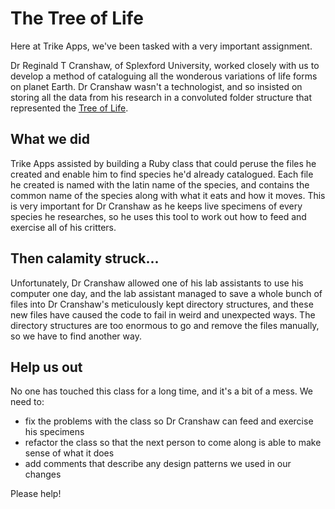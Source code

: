 # The Tree of Life

Here at Trike Apps, we've been tasked with a very important assignment.

Dr Reginald T Cranshaw, of Splexford University, worked closely with us to develop a method of cataloguing all the wonderous variations of life forms on planet Earth. Dr Cranshaw wasn't a technologist, and so insisted on storing all the data from his research in a convoluted folder structure that represented the [Tree of Life](http://tolweb.org/tree/).

## What we did
Trike Apps assisted by building a Ruby class that could peruse the files he created and enable him to find species he'd already catalogued. Each file he created is named with the latin name of the species, and contains the common name of the species along with what it eats and how it moves. This is very important for Dr Cranshaw as he keeps live specimens of every species he researches, so he uses this tool to work out how to feed and exercise all of his critters.

## Then calamity struck...
Unfortunately, Dr Cranshaw allowed one of his lab assistants to use his computer one day, and the lab assistant managed to save a whole bunch of files into Dr Cranshaw's meticulously kept directory structures, and these new files have caused the code to fail in weird and unexpected ways. The directory structures are too enormous to go and remove the files manually, so we have to find another way.

## Help us out
No one has touched this class for a long time, and it's a bit of a mess. We need to:

* fix the problems with the class so Dr Cranshaw can feed and exercise his specimens
* refactor the class so that the next person to come along is able to make sense of what it does
* add comments that describe any design patterns we used in our changes

Please help!
